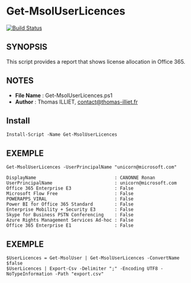 # Get-MsolUserLicences

[![Build Status](https://travis-ci.org/thomas-illiet/Get-MsolUserLicences.svg?branch=master)](https://travis-ci.org/thomas-illiet/Get-MsolUserLicences)

## SYNOPSIS

This script provides a report that shows license allocation in Office 365.

## NOTES

  - **File Name**   : Get-MsolUserLicences.ps1
  - **Author**      : Thomas ILLIET, contact@thomas-illiet.fr

## Install

```
Install-Script -Name Get-MsolUserLicences
```

## EXEMPLE

``` 
Get-MsolUserLicences -UserPrincipalName "unicorn@microsoft.com"

DisplayName                             : CANONNE Ronan
UserPrincipalName                       : unicorn@microsoft.com
Office 365 Enterprise E3                : False
Microsoft Flow Free                     : False
POWERAPPS_VIRAL                         : False
Power BI for Office 365 Standard        : False
Enterprise Mobility + Security E3       : False
Skype for Business PSTN Conferencing    : False
Azure Rights Management Services Ad-hoc : False
Office 365 Enterprise E1                : False
```

## EXEMPLE

```
$UserLicences = Get-MsolUser | Get-MsolUserLicences -ConvertName $false
$UserLicences | Export-Csv -Delimiter ";" -Encoding UTF8 -NoTypeInformation -Path "export.csv"
```